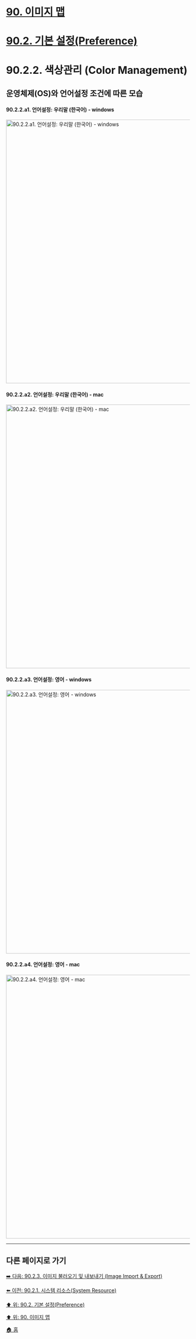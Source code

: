 # [90. 이미지 맵](./90-00-image-map.md)
# [90.2. 기본 설정(Preference)](./90-02-00-preference.md)
# 90.2.2. 색상관리 (Color Management)
## 운영체제(OS)와 언어설정 조건에 따른 모습
#### 90.2.2.a1. 언어설정: 우리말 (한국어) - windows

<img width="720" alt="90.2.2.a1. 언어설정: 우리말 (한국어) - windows" src="https://github.com/wonder13662/gimp/assets/15767104/1bf19100-fd45-4c14-aa76-ca9b55e66b42">

#### 90.2.2.a2. 언어설정: 우리말 (한국어) - mac

<img width="720" alt="90.2.2.a2. 언어설정: 우리말 (한국어) - mac" src="https://github.com/wonder13662/gimp/assets/15767104/fed2cf8e-f004-4a68-8c00-40ef71d4228a">

#### 90.2.2.a3. 언어설정: 영어 - windows

<img width="720" alt="90.2.2.a3. 언어설정: 영어 - windows" src="https://github.com/wonder13662/gimp/assets/15767104/063b33e9-79ca-40d4-8771-78983a2e1518">

#### 90.2.2.a4. 언어설정: 영어 - mac

<img width="720" alt="90.2.2.a4. 언어설정: 영어 - mac" src="https://github.com/wonder13662/gimp/assets/15767104/b9480594-ca6a-4a72-80d8-0a69833601ab">

***

## 다른 페이지로 가기

[➡️ 다음: 90.2.3. 이미지 불러오기 및 내보내기 (Image Import & Export)](./90-02-03-image-import-n-export.md)

[⬅️ 이전: 90.2.1. 시스템 리소스(System Resource)](./90-02-01-system-resource.md)

[⬆️ 위: 90.2. 기본 설정(Preference)](./90-02-00-preference.md)

[⬆️ 위: 90. 이미지 맵](./90-00-image-map.md)

[🏠 홈](./00-home.md)
